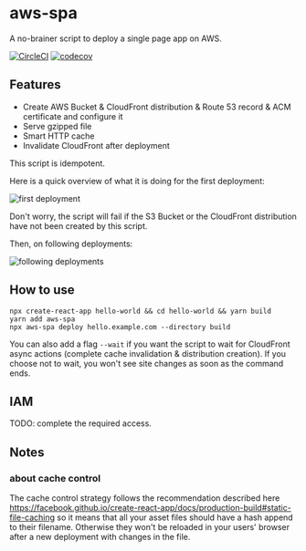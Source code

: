 # aws-spa

A no-brainer script to deploy a single page app on AWS.

[![CircleCI](https://circleci.com/gh/nicgirault/aws-spa.svg?style=svg)](https://circleci.com/gh/nicgirault/aws-spa) [![codecov](https://codecov.io/gh/nicgirault/aws-spa/branch/master/graph/badge.svg)](https://codecov.io/gh/nicgirault/aws-spa)

## Features

- Create AWS Bucket & CloudFront distribution & Route 53 record & ACM certificate and configure it
- Serve gzipped file
- Smart HTTP cache
- Invalidate CloudFront after deployment

This script is idempotent.

Here is a quick overview of what it is doing for the first deployment:

![first deployment](https://raw.githubusercontent.com/nicgirault/aws-spa/master/docs/first-deployment.png)

Don't worry, the script will fail if the S3 Bucket or the CloudFront distribution have not been created by this script.

Then, on following deployments:

![following deployments](https://raw.githubusercontent.com/nicgirault/aws-spa/master/docs/next-deployments.png)

## How to use

```
npx create-react-app hello-world && cd hello-world && yarn build
yarn add aws-spa
npx aws-spa deploy hello.example.com --directory build
```

You can also add a flag `--wait` if you want the script to wait for CloudFront async actions (complete cache invalidation & distribution creation). If you choose not to wait, you won't see site changes as soon as the command ends.

## IAM

TODO: complete the required access.

## Notes

### about cache control

The cache control strategy follows the recommendation described here https://facebook.github.io/create-react-app/docs/production-build#static-file-caching so it means that all your asset files should have a hash append to their filename. Otherwise they won't be reloaded in your users' browser after a new deployment with changes in the file.

